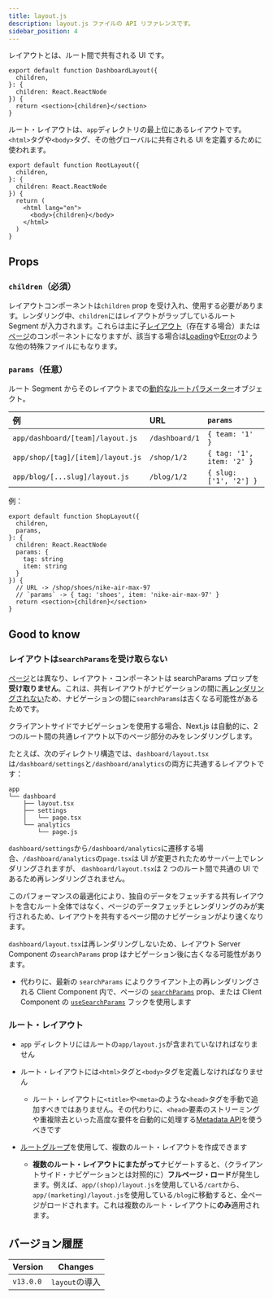 ```yaml
---
title: layout.js
description: layout.js ファイルの API リファレンスです。
sidebar_position: 4
---
```


レイアウトとは、ルート間で共有される UI です。

```tsx title="app/dashboard/layout.tsx"
export default function DashboardLayout({
  children,
}: {
  children: React.ReactNode
}) {
  return <section>{children}</section>
}
```

ルート・レイアウトは、`app`ディレクトリの最上位にあるレイアウトです。`<html>`タグや`<body>`タグ、その他グローバルに共有される UI を定義するために使われます。

```tsx title="app/layout.tsx"
export default function RootLayout({
  children,
}: {
  children: React.ReactNode
}) {
  return (
    <html lang="en">
      <body>{children}</body>
    </html>
  )
}
```

## Props

### `children`（必須）

レイアウトコンポーネントは`children` prop を受け入れ、使用する必要があります。レンダリング中、`children`にはレイアウトがラップしているルート Segment が入力されます。これらは主に子[レイアウト](/docs/app-router/building-your-application/routing/pages-and-layouts#ページ)（存在する場合）または[ページ](/docs/app-router/building-your-application/routing/pages-and-layouts#ページ)のコンポーネントになりますが、該当する場合は[Loading](/docs/app-router/building-your-application/routing/loading-ui-and-streaming)や[Error](/docs/app-router/building-your-application/routing/error-handling)のような他の特殊ファイルにもなります。

### `params`（任意）

ルート Segment からそのレイアウトまでの[動的なルートパラメーター](/docs/app-router/building-your-application/routing/dynamic-routes)オブジェクト。

| 例                                | URL            | `params`                  |
| :-------------------------------- | :------------- | :------------------------ |
| `app/dashboard/[team]/layout.js`  | `/dashboard/1` | `{ team: '1' }`           |
| `app/shop/[tag]/[item]/layout.js` | `/shop/1/2`    | `{ tag: '1', item: '2' }` |
| `app/blog/[...slug]/layout.js`    | `/blog/1/2`    | `{ slug: ['1', '2'] }`    |

例：

```tsx title="app/shop/[item]/layout.tsx"
export default function ShopLayout({
  children,
  params,
}: {
  children: React.ReactNode
  params: {
    tag: string
    item: string
  }
}) {
  // URL -> /shop/shoes/nike-air-max-97
  // `params` -> { tag: 'shoes', item: 'nike-air-max-97' }
  return <section>{children}</section>
}
```

## Good to know

### レイアウトは`searchParams`を受け取らない

[ページ](/docs/app-router/api-reference/file-conventions/page)とは異なり、レイアウト・コンポーネントは searchParams プロップを**受け取りません**。これは、共有レイアウトがナビゲーションの間に[再レンダリングされない](/docs/app-router/building-your-application/routing/linking-and-navigating#3-partial-rendering)ため、ナビゲーションの間に`searchParams`は古くなる可能性があるためです。

クライアントサイドでナビゲーションを使用する場合、Next.js は自動的に、2 つのルート間の共通レイアウト以下のページ部分のみをレンダリングします。

たとえば、次のディレクトリ構造では、`dashboard/layout.tsx`は`/dashboard/settings`と`/dashboard/analytics`の両方に共通するレイアウトです：

```
app
└── dashboard
    ├── layout.tsx
    ├── settings
    │   └── page.tsx
    └── analytics
        └── page.js
```

<!-- textlint-disable -->

`dashboard/settings`から`/dashboard/analytics`に遷移する場合、`/dashboard/analytics`の`page.tsx`は UI が変更されたためサーバー上でレンダリングされますが、 `dashboard/layout.tsx`は 2 つのルート間で共通の UI であるため再レンダリングされません。

<!-- textlint-enable -->

<!-- textlint-disable -->

このパフォーマンスの最適化により、独自のデータをフェッチする共有レイアウトを含むルート全体ではなく、ページのデータフェッチとレンダリングのみが実行されるため、レイアウトを共有するページ間のナビゲーションがより速くなります。

<!-- textlint-enable -->

`dashboard/layout.tsx`は再レンダリングしないため、レイアウト Server Component の`searchParams` prop はナビゲーション後に古くなる可能性があります。

<!-- textlint-disable -->

- 代わりに、最新の `searchParams` によりクライアント上の再レンダリングされる Client Component 内で、ページの [`searchParams`](/docs/app-router/api-reference/file-conventions/page#searchparams任意) prop、または Client Component の [`useSearchParams`](/docs/app-router/api-reference/functions/use-search-params) フックを使用します
<!-- textlint-enable -->

### ルート・レイアウト

- `app` ディレクトリにはルートの`app/layout.js`が含まれていなければなりません
- ルート・レイアウトには`<html>`タグと`<body>`タグを定義しなければなりません

  - ルート・レイアウトに`<title>`や`<meta>`のような`<head>`タグを手動で追加すべきではありません。その代わりに、`<head>`要素のストリーミングや重複除去といった高度な要件を自動的に処理する[Metadata API](/docs/app-router/api-reference/functions/generate-metadata)を使うべきです

- [ルートグループ](/docs/app-router/building-your-application/routing/route-groups)を使用して、複数のルート・レイアウトを作成できます
  - **複数のルート・レイアウトにまたがって**ナビゲートすると、（クライアントサイド・ナビゲーションとは対照的に）**フルページ・ロード**が発生します。例えば、`app/(shop)/layout.js`を使用している`/cart`から、`app/(marketing)/layout.js`を使用している`/blog`に移動すると、全ページがロードされます。これは複数のルート・レイアウトに**のみ**適用されます。

## バージョン履歴

| Version   | Changes        |
| --------- | -------------- |
| `v13.0.0` | `layout`の導入 |
